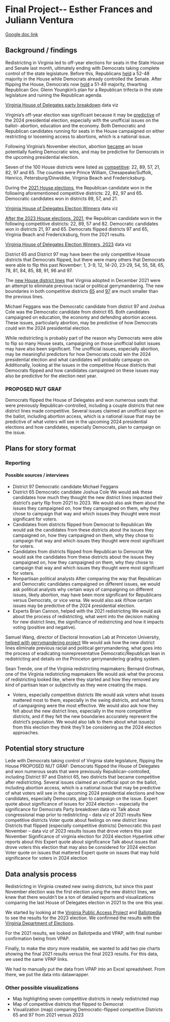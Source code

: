 # Final Project-- Esther Frances and Juliann Ventura
[Google doc link](https://docs.google.com/document/d/10b6MXB4OTckT_VPNyIAMgeKNBygKN08QwCAtNnhHcVw/edit?usp=sharing)
## Background / findings
Redistricting in Virginia led to off-year elections for seats in the State House and Senate last month, ultimately ending with Democrats taking complete control of the state legislature. Before this, Republicans [held](https://www.vpap.org/electionresults/20211102/house/) a 52-48 majority in the House while Democrats already controlled the Senate. After flipping the House, Democrats now [hold](https://www.vpap.org/electionresults/20231107/house/) a 51-49 majority, thwarting Republican Gov. Glenn Youngkin’s plan for a Republican trifecta in the state legislature and ruining the Republican agenda.

[Virginia House of Delegates party breakdown](https://datawrapper.dwcdn.net/2qj4a/2/) data viz

Virginia’s off-year election was significant because it may be [predictive](https://www.politico.com/news/2023/10/07/virginia-legislative-elections-2024-00120467) of the 2024 presidential election, especially with the unofficial issues on the ballot– abortion, education and the economy. Both Democratic and Republican candidates running for seats in the House campaigned on either restricting or loosening access to abortions, which is a national issue.

Following Virginia’s November election, abortion [became](https://www.nytimes.com/2023/11/08/us/politics/election-results-democrats-abortion.html) an issue potentially fueling Democratic wins, and may be predictive for Democrats in the upcoming presidential election.

Seven of the 100 House districts were listed as [competitive](https://www.vpap.org/elections/house/vpap-index/): 22, 89, 57, 21, 82, 97 and 65. The counties were Prince William, Chesapeake/Suffolk, Henrico, Petersburg/Dinwiddie, Virginia Beach and Fredericksburg. 

During the [2021 House elections](https://www.vpap.org/electionresults/20211102/house/), the Republican candidate won in the following aforementioned competitive districts: 22, 82, 97 and 65. Democratic candidates won in districts 89, 57, and 21.

[Virginia House of Delegates Election Winners](https://www.datawrapper.de/_/Y5SyL/) data viz

[After the 2023 House elections, 2021](https://www.vpap.org/electionresults/20231107/house/), the Republican candidate won in the following competitive districts: 22, 89, 57 and 82. Democratic candidates won in districts 21, 97 and 65. Democrats flipped districts 97 and 65, Virginia Beach and Fredericksburg, from the 2021 results.

[Virginia House of Delegates Election Winners, 2023](https://www.datawrapper.de/_/Po6l7/) data viz

District 65 and District 97 may have been the only competitive House districts that Democrats flipped, but there were many others that Democrats were able to flip this past November: 1, 3-9, 12, 14-20, 23-29, 54, 55, 58, 65, 78, 81, 84, 85, 88, 91, 96 and 97.

The [new House district lines](https://www.vpap.org/redistricting/plan/house-of-delegates/) that Virginia adopted in December 2021 were an attempt to eliminate previous racial or political gerrymandering. The new boundaries in both competitive districts [65](https://www.vpap.org/offices/house-of-delegates-65/redistricting/) and [97](https://www.vpap.org/offices/house-of-delegates-97/redistricting/) are much smaller than the previous lines. 

Michael Feggans was the Democratic candidate from district 97 and Joshua Cole was the Democratic candidate from district 65. Both candidates campaigned on education, the economy and defending abortion access. These issues, particularly abortion, may be predictive of how Democrats could win the 2024 presidential election.

While redistricting is probably part of the reason why Democrats were able to flip so many House seats, campaigning on those unofficial ballot issues may have also been significant. The unofficial issues, especially abortion, may be meaningful predictors for how Democrats could win the 2024 presidential election and what candidates will probably campaign on. Additionally, looking at the issues in the competitive House districts that Democrats flipped and how candidates campaigned on these issues may also be predictive for the election next year.

### PROPOSED NUT GRAF
Democrats flipped the House of Delegates and won numerous seats that were previously Republican-controlled, including a couple districts that new district lines made competitive. Several issues claimed an unofficial spot on the ballot, including abortion access, which is a national issue that may be predictive of what voters will see in the upcoming 2024 presidential elections and how candidates, especially Democrats, plan to campaign on the issue.
## Plans for story format
### Reporting
#### Possible sources / interviews
* District 97 Democratic candidate Michael Feggans
* District 65 Democratic candidate Joshua Cole
We would ask these candidates how much they thought the new district lines impacted their district’s party flip from 2021 to 2023. We would also ask them about the issues they campaigned on, how they campaigned on them, why they chose to campaign that way and which issues they thought were most significant for voters.
* Candidates from districts flipped from Democrat to Republican
We would ask the candidates from these districts about the issues they campaigned on, how they campaigned on them, why they chose to campaign that way and which issues they thought were most significant for voters.
* Candidates from districts flipped from Republican to Democrat
We would ask the candidates from these districts about the issues they campaigned on, how they campaigned on them, why they chose to campaign that way and which issues they thought were most significant for voters.
* Nonpartisan political analysts
After comparing the way that Republican and Democratic candidates campaigned on different issues, we would ask political analysts why certain ways of campaigning on different issues, likely abortion, may have been more significant for Republicans versus Democrats, or vice versa. We would also ask if/how certain issues may be predictive of the 2024 presidential election.
* Experts
Brian Cannon, helped with the 2021 redistricting
We would ask about the process of redistricting, what went into the decision making for new district lines, the significance of redistricting and how it impacts voting (positive and negative).

Samuel Wang, director of Electoral Innovation Lab at Princeton University, [helped with gerrymandering project](https://gerrymander.princeton.edu/)
We would ask how the new district lines eliminate previous racial and political gerrymandering, what goes into the process of eradicating nonrepresentative Democratic/Republican lean in redistricting and details on the Princeton gerrymandering grading system.

Sean Trende, one of the Virginia redistricting mapmakers; Bernard Grofman, one of the Virginia redistricting mapmakers
We would ask what the process of redistricting looked like, where they started and how they removed any kind of partisan lean or subjectivity as they were creating the maps.
* Voters, especially competitive districts
We would ask voters what issues mattered most to them, especially in the swing districts, and what forms of campaigning were the most effective. We would also ask how they felt about the new district lines, especially in the more competitive districts, and if they felt the new boundaries accurately represent the district’s population. We would also talk to them about what issue(s) from this election they think they’ll be considering as the 2024 election approaches.
## Potential story structure
Lede with Democrats taking control of Virginia state legislature, flipping the House
PROPOSED NUT GRAF: Democrats flipped the House of Delegates and won numerous seats that were previously Republican-controlled, including District 97 and District 65, two districts that became competitive after redistricting. Several issues claimed an unofficial spot on the ballot, including abortion access, which is a national issue that may be predictive of what voters will see in the upcoming 2024 presidential elections and how candidates, especially Democrats, plan to campaign on the issue.
  Expert quote about significance of issues for 2024 election – especially the significance for Democrats 
  Party breakdown data viz
Talk about congressional map prior to redistricting – data viz of 2021 results
  New competitive districts 
    Voter quote about feelings on new district lines
Districts that flipped (especially competitive districts) Democratic this past November – data viz of 2023 results
  Issues that drove voters this past November
Significance of virginia election for 2024 election
  Hyperlink other reports about this
  Expert quote about significance 
Talk about issues that drove voters this election that may also be considered for 2024 election
  Voter quote on issues that mattered 
Expert quote on issues that may hold significance for voters in 2024 election
## Data analysis process
Redistricting in Virginia created new swing districts, but since this past November election was the first election using the new district lines, we knew that there wouldn’t be a ton of detailed reports and visualizations comparing the last House of Delegates election in 2021 to the one this year. 

We started by looking at the [Virginia Public Access Project](https://www.vpap.org/) and [Ballotpedia](https://ballotpedia.org/Virginia) to see the results for the 2023 election. We confirmed the results with the [Virginia Department of Elections](https://www.elections.virginia.gov/). 

For the 2021 results, we looked on Ballotpedia and VPAP, with final number confirmation being from VPAP.

Finally, to make the story more readable, we wanted to add two pie charts showing the final 2021 results versus the final 2023 results. For this data, we used the same VPAP links. 

We had to manually put the data from VPAP into an Excel spreadsheet. From there, we put the data into datawrapper. 
### Other possible visualizations
* Map highlighting seven competitive districts in newly redistricted map
* Map of competitive districts that flipped to Democrat
* Visualization (map) comparing Democratic-flipped competitive Districts 65 and 97 from 2021 versus 2023
